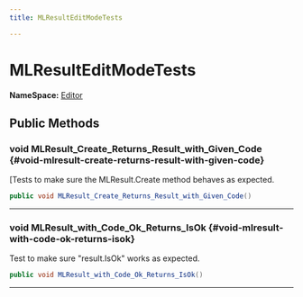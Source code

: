 ```yaml
---
title: MLResultEditModeTests

---
```


# MLResultEditModeTests



**NameSpace:** 
[Editor](/unity-api/api/Tests.Editor/Tests.Editor.md) 








## Public Methods

### void MLResult_Create_Returns_Result_with_Given_Code {#void-mlresult-create-returns-result-with-given-code}

[Tests to make sure the MLResult.Create method behaves as expected. 

```csharp
public void MLResult_Create_Returns_Result_with_Given_Code()
```






-----------

### void MLResult_with_Code_Ok_Returns_IsOk {#void-mlresult-with-code-ok-returns-isok}

Test to make sure "result.IsOk" works as expected. 

```csharp
public void MLResult_with_Code_Ok_Returns_IsOk()
```






-----------

